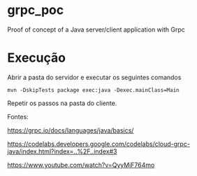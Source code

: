 # grpc_poc
Proof of concept of a Java server/client application with Grpc

# Execução
Abrir a pasta do servidor e executar os seguintes comandos

`mvn -DskipTests package exec:java -Dexec.mainClass=Main`

Repetir os passos na pasta do cliente.

Fontes:

https://grpc.io/docs/languages/java/basics/

https://codelabs.developers.google.com/codelabs/cloud-grpc-java/index.html?index=..%2F..index#3

https://www.youtube.com/watch?v=QyyMjF764mo
